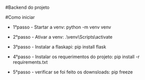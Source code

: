 #Backend do projeto

#Como iniciar

+ 1°passo - Startar a venv: python -m venv venv

+ 2°passo - Ativar a venv: .\venv\Scripts\activate

+ 3°passo - Instalar a flaskapi: pip install flask

+ 4°passo - Instalar os requerimentos do projeto: pip install -r requirements.txt

+ 5°passo - verificar se foi feito os downsloads: pip freeze